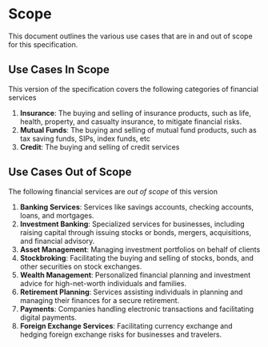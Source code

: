 # Scope
This document outlines the various use cases that are in and out of scope for this specification. 

## Use Cases In Scope

This version of the specification covers the following categories of financial services

1. **Insurance**: The buying and selling of insurance products, such as life, health, property, and casualty insurance, to mitigate financial risks.
2. **Mutual Funds**:  The buying and selling of mutual fund products, such as tax saving funds, SIPs, index funds, etc
3. **Credit**: The buying and selling of credit services 

## Use Cases Out of Scope

The following financial services are _out of scope_ of this version 

1. **Banking Services**: Services like savings accounts, checking accounts, loans, and mortgages.
2. **Investment Banking**: Specialized services for businesses, including raising capital through issuing stocks or bonds, mergers, acquisitions, and financial advisory.
3. **Asset Management**: Managing investment portfolios on behalf of clients
4. **Stockbroking**: Facilitating the buying and selling of stocks, bonds, and other securities on stock exchanges.
5. **Wealth Management**: Personalized financial planning and investment advice for high-net-worth individuals and families.
6. **Retirement Planning**: Services assisting individuals in planning and managing their finances for a secure retirement.
7. **Payments**: Companies handling electronic transactions and facilitating digital payments.
8. **Foreign Exchange Services**: Facilitating currency exchange and hedging foreign exchange risks for businesses and travelers.
